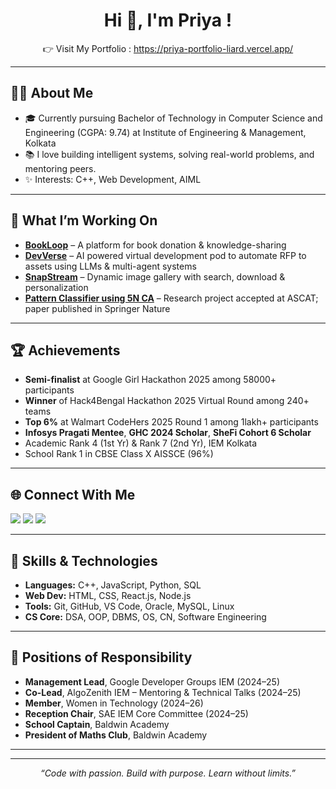 <h1 align="center">Hi 👋, I'm Priya !</h1>

<div align="center">
  👉 Visit My Portfolio : 
  <a href="https://priya-portfolio-liard.vercel.app/" target="_blank" rel="noopener noreferrer">
    https://priya-portfolio-liard.vercel.app/
  </a>
</div>

---

## 🙋‍♀️ About Me

- 🎓 Currently pursuing Bachelor of Technology in Computer Science and Engineering (CGPA: 9.74) at Institute of Engineering & Management, Kolkata
- 📚 I love building intelligent systems, solving real-world problems, and mentoring peers.
- ✨ Interests: C++, Web Development, AIML

---

## 🔭 What I’m Working On

- **[BookLoop](https://github.com/pri998/BookLoop)** – A platform for book donation & knowledge-sharing  
- **[DevVerse](https://github.com/pri998/DevVerse)** – AI powered virtual development pod to automate RFP to assets using LLMs & multi-agent systems  
- **[SnapStream](https://github.com/pri998/SnapStream)** – Dynamic image gallery with search, download & personalization  
- **[Pattern Classifier using 5N CA](https://github.com/pri998/Pattern-Classifier-using-5N-CA)** – Research project accepted at ASCAT; paper published in Springer Nature

---

## 🏆 Achievements

- **Semi-finalist** at Google Girl Hackathon 2025 among 58000+ participants
- **Winner** of Hack4Bengal Hackathon 2025 Virtual Round among 240+ teams
- **Top 6%** at Walmart CodeHers 2025 Round 1 among 1lakh+ participants
- **Infosys Pragati Mentee**, **GHC 2024 Scholar**, **SheFi Cohort 6 Scholar**
- Academic Rank 4 (1st Yr) & Rank 7 (2nd Yr), IEM Kolkata
- School Rank 1 in CBSE Class X AISSCE (96%)

---

## 🌐 Connect With Me

<p align="left">
  <a href="mailto:priyakumari1501k@gmail.com"><img src="https://img.shields.io/badge/Gmail-red?logo=gmail&style=flat" /></a>
  <a href="https://www.linkedin.com/in/priya998"><img src="https://img.shields.io/badge/LinkedIn-blue?logo=linkedin&style=flat" /></a>
  <a href="https://github.com/pri998"><img src="https://img.shields.io/badge/GitHub-black?logo=github&style=flat" /></a>
</p>

---

## 🧠 Skills & Technologies

- **Languages:** C++, JavaScript, Python, SQL
- **Web Dev:** HTML, CSS, React.js, Node.js
- **Tools:** Git, GitHub, VS Code, Oracle, MySQL, Linux
- **CS Core:** DSA, OOP, DBMS, OS, CN, Software Engineering

---

## 📌 Positions of Responsibility

- **Management Lead**, Google Developer Groups IEM (2024–25)
- **Co-Lead**, AlgoZenith IEM – Mentoring & Technical Talks (2024–25)
- **Member**, Women in Technology (2024–26)
- **Reception Chair**, SAE IEM Core Committee (2024–25)
- **School Captain**, Baldwin Academy
- **President of Maths Club**, Baldwin Academy

---

<!-- ## 📊 GitHub Stats

<p align="center">
  <img src="https://github-readme-stats.vercel.app/api?username=pri998&show_icons=true&theme=radical" alt="GitHub Stats" width="48%" />
  <img src="https://github-readme-streak-stats.herokuapp.com?user=pri998&theme=radical&hide_border=false" width="48%" />
</p>
-->

---

<p align="center">
  <i>“Code with passion. Build with purpose. Learn without limits.”</i>
</p>

